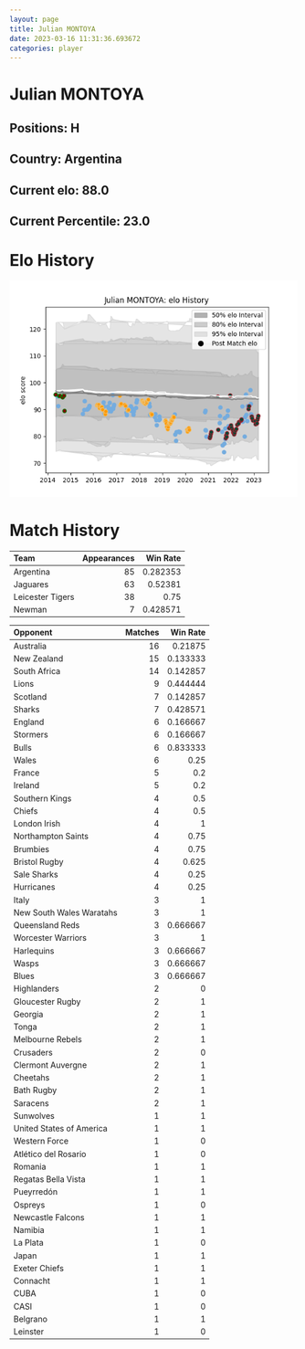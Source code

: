 ```yaml
---  
layout: page  
title: Julian MONTOYA  
date: 2023-03-16 11:31:36.693672  
categories: player  
---
```

# Julian MONTOYA

## Positions: H

## Country: Argentina

## Current elo: 88.0

## Current Percentile: 23.0

# Elo History


![elo history](history_JulianMONTOYA.png)
# Match History


| Team             |   Appearances |   Win Rate |
|:-----------------|--------------:|-----------:|
| Argentina        |            85 |   0.282353 |
| Jaguares         |            63 |   0.52381  |
| Leicester Tigers |            38 |   0.75     |
| Newman           |             7 |   0.428571 |

| Opponent                 |   Matches |   Win Rate |
|:-------------------------|----------:|-----------:|
| Australia                |        16 |   0.21875  |
| New Zealand              |        15 |   0.133333 |
| South Africa             |        14 |   0.142857 |
| Lions                    |         9 |   0.444444 |
| Scotland                 |         7 |   0.142857 |
| Sharks                   |         7 |   0.428571 |
| England                  |         6 |   0.166667 |
| Stormers                 |         6 |   0.166667 |
| Bulls                    |         6 |   0.833333 |
| Wales                    |         6 |   0.25     |
| France                   |         5 |   0.2      |
| Ireland                  |         5 |   0.2      |
| Southern Kings           |         4 |   0.5      |
| Chiefs                   |         4 |   0.5      |
| London Irish             |         4 |   1        |
| Northampton Saints       |         4 |   0.75     |
| Brumbies                 |         4 |   0.75     |
| Bristol Rugby            |         4 |   0.625    |
| Sale Sharks              |         4 |   0.25     |
| Hurricanes               |         4 |   0.25     |
| Italy                    |         3 |   1        |
| New South Wales Waratahs |         3 |   1        |
| Queensland Reds          |         3 |   0.666667 |
| Worcester Warriors       |         3 |   1        |
| Harlequins               |         3 |   0.666667 |
| Wasps                    |         3 |   0.666667 |
| Blues                    |         3 |   0.666667 |
| Highlanders              |         2 |   0        |
| Gloucester Rugby         |         2 |   1        |
| Georgia                  |         2 |   1        |
| Tonga                    |         2 |   1        |
| Melbourne Rebels         |         2 |   1        |
| Crusaders                |         2 |   0        |
| Clermont Auvergne        |         2 |   1        |
| Cheetahs                 |         2 |   1        |
| Bath Rugby               |         2 |   1        |
| Saracens                 |         2 |   1        |
| Sunwolves                |         1 |   1        |
| United States of America |         1 |   1        |
| Western Force            |         1 |   0        |
| Atlético del Rosario     |         1 |   0        |
| Romania                  |         1 |   1        |
| Regatas Bella Vista      |         1 |   1        |
| Pueyrredón               |         1 |   1        |
| Ospreys                  |         1 |   0        |
| Newcastle Falcons        |         1 |   1        |
| Namibia                  |         1 |   1        |
| La Plata                 |         1 |   0        |
| Japan                    |         1 |   1        |
| Exeter Chiefs            |         1 |   1        |
| Connacht                 |         1 |   1        |
| CUBA                     |         1 |   0        |
| CASI                     |         1 |   0        |
| Belgrano                 |         1 |   1        |
| Leinster                 |         1 |   0        |